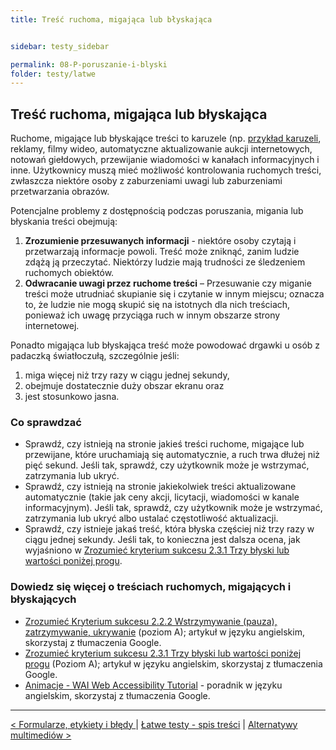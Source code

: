 ```yaml
---
title: Treść ruchoma, migająca lub błyskająca


sidebar: testy_sidebar

permalink: 08-P-poruszanie-i-blyski
folder: testy/latwe
---
```


## Treść ruchoma, migająca lub błyskająca

Ruchome, migające lub błyskające treści to karuzele (np. [przykład karuzeli](https://www.w3.org/WAI/tutorials/carousels/animations/#c), reklamy, filmy wideo, automatyczne aktualizowanie aukcji internetowych, notowań giełdowych, przewijanie wiadomości w kanałach informacyjnych i inne. Użytkownicy muszą mieć możliwość kontrolowania ruchomych treści, zwłaszcza niektóre osoby z zaburzeniami uwagi lub zaburzeniami przetwarzania obrazów.

Potencjalne problemy z dostępnością podczas poruszania, migania lub błyskania treści obejmują:
1.	**Zrozumienie przesuwanych informacji** - niektóre osoby czytają i przetwarzają informacje powoli. Treść może zniknąć, zanim ludzie zdążą ją przeczytać. Niektórzy ludzie mają trudności ze śledzeniem ruchomych obiektów.
2.	**Odwracanie uwagi przez ruchome treści** – Przesuwanie czy miganie  treści może utrudniać skupianie się i czytanie w innym miejscu; oznacza to, że ludzie nie mogą skupić się na istotnych dla nich treściach, ponieważ ich uwagę przyciąga ruch w innym obszarze strony internetowej.

Ponadto migająca lub błyskająca treść może powodować drgawki u osób z padaczką światłoczułą, szczególnie jeśli:

1.	miga więcej niż trzy razy w ciągu jednej sekundy,
2.	obejmuje dostatecznie duży obszar ekranu oraz
3.	jest stosunkowo jasna.

### Co sprawdzać
-	Sprawdź, czy istnieją na stronie jakieś treści ruchome, migające lub przewijane, które uruchamiają się automatycznie, a ruch trwa dłużej niż pięć sekund. Jeśli tak, sprawdź, czy użytkownik może je wstrzymać, zatrzymania lub ukryć.
-	Sprawdź, czy istnieją na stronie jakiekolwiek treści aktualizowane automatycznie (takie jak ceny akcji, licytacji, wiadomości w kanale informacyjnym). Jeśli tak, sprawdź, czy użytkownik może je wstrzymać, zatrzymania lub ukryć albo ustalać częstotliwość aktualizacji.
-	Sprawdź, czy istnieje jakaś treść, która błyska częściej niż trzy razy w ciągu jednej sekundy. Jeśli tak, to konieczna jest dalsza ocena, jak wyjaśniono w [Zrozumieć kryterium sukcesu 2.3.1 Trzy błyski lub wartości poniżej progu](https://www.w3.org/WAI/WCAG21/Understanding/three-flashes-or-below-threshold.html).


### Dowiedz się więcej o treściach ruchomych, migających i błyskających  
-	[Zrozumieć Kryterium sukcesu 2.2.2 Wstrzymywanie (pauza), zatrzymywanie, ukrywanie](https://www.w3.org/WAI/WCAG21/Understanding/pause-stop-hide.html) (poziom A); artykuł w języku angielskim, skorzystaj z tłumaczenia Google.
-	[Zrozumieć kryterium sukcesu 2.3.1 Trzy błyski lub wartości poniżej progu](https://www.w3.org/WAI/WCAG21/Understanding/three-flashes-or-below-threshold.html) (Poziom A); artykuł w języku angielskim, skorzystaj z tłumaczenia Google.
-	[Animacje - WAI Web Accessibility Tutorial](https://www.w3.org/WAI/tutorials/carousels/animations/) - poradnik w języku angielskim, skorzystaj z tłumaczenia Google.


--------------------
[&lt; Formularze, etykiety i błędy ](07-P-formularze) | [Łatwe testy - spis treści](00-P-spis-tresci) | [Alternatywy multimediów >](09-P-multimedia)
